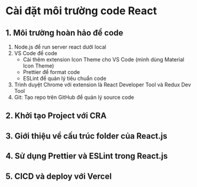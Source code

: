 # Cài đặt môi trường code React

## 1. Môi trường hoàn hảo để code

1. Node.js để run server react dưới local
2. VS Code để code  
   - Cài thêm extension Icon Theme cho VS Code (mình dùng Material Icon Theme)  
   - Prettier để format code  
   - ESLint để quản lý tiêu chuẩn code  
3. Trình duyệt Chrome với extension là React Developer Tool và Redux Dev Tool  
4. Git: Tạo repo trên GitHub để quản lý source code  

## 2. Khởi tạo Project với CRA  
## 3. Giới thiệu về cấu trúc folder của React.js  
## 4. Sử dụng Prettier và ESLint trong React.js  
## 5. CICD và deploy với Vercel  